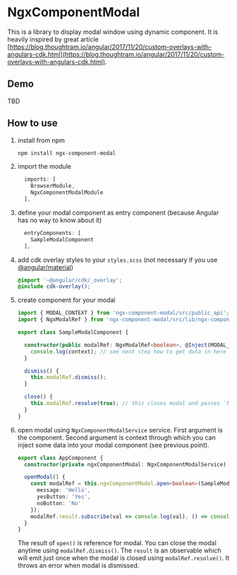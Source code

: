 # NgxComponentModal

This is a library to display modal window using dynamic component. It is heavily inspired by great article [https://blog.thoughtram.io/angular/2017/11/20/custom-overlays-with-angulars-cdk.html](https://blog.thoughtram.io/angular/2017/11/20/custom-overlays-with-angulars-cdk.html).

## Demo

TBD

## How to use

1. install from npm

    ```bash
    npm install ngx-component-modal
    ```

1. import the module

    ```javascript
      imports: [
        BrowserModule,
        NgxComponentModalModule
      ],
    ```

1. define your modal component as entry component (because Angular has no way to know about it)

    ```javascript
      entryComponents: [
        SampleModalComponent
      ],
    ```

1. add cdk overlay styles to your `styles.scss` (not necessary if you use [@angular/material](https://material.angular.io/))

    ```scss
    @import '~@angular/cdk/_overlay';
    @include cdk-overlay();
    ```

1. create component for your modal

    ``` typescript
    import { MODAL_CONTEXT } from 'ngx-component-modal/src/public_api';
    import { NgxModalRef } from 'ngx-component-modal/src/lib/ngx-component-modal-ref';

    export class SampleModalComponent {

      constructor(public modalRef: NgxModalRef<boolean>, @Inject(MODAL_CONTEXT) public context: any) {
        console.log(context); // see next step how to get data in here
      }

      dismiss() {
        this.modalRef.dismiss();
      }

      close() {
        this.modalRef.resolve(true); // this closes modal and passes `true` to the opener
      }
    }
    ```

1. open modal using `NgxComponentModalService` service. First argument is the component. Second argument is context through which you can inject some data into your modal component (see previous point).

    ```typescript
    export class AppComponent {
      constructor(private ngxComponentModal: NgxComponentModalService) {}

      openModal() {
        const modalRef = this.ngxComponentModal.open<boolean>(SampleModalComponent, {
          message: 'Hello',
          yesButton: 'Yes',
          noButton: 'No'
        });
        modalRef.result.subscribe(val => console.log(val), () => console.log('dismissed'));
      }
    }
    ```

    The result of `open()` is reference for modal. You can close the modal anytime using `modalRef.dismiss()`. The `result` is an observable which will emit just once when the modal is closed using `modalRef.resolve()`. It throws an error when modal is dismissed.
